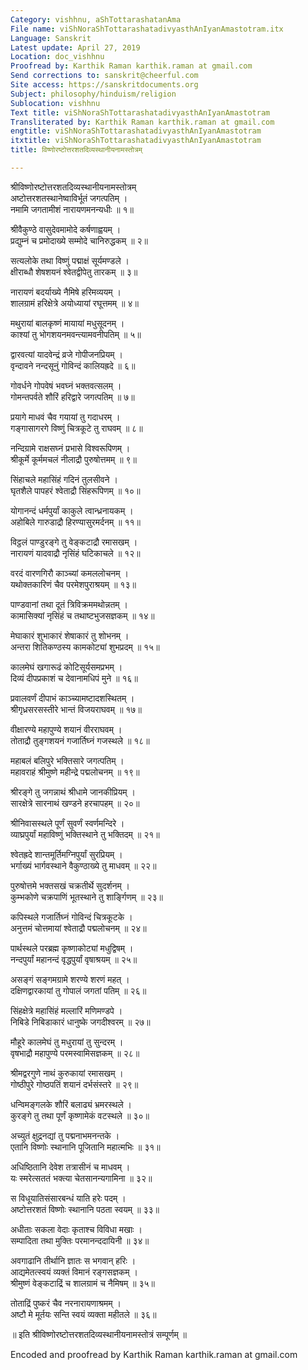 ```yaml
---
Category: vishhnu, aShTottarashatanAma
File name: viShNoraShTottarashatadivyasthAnIyanAmastotram.itx
Language: Sanskrit
Latest update: April 27, 2019
Location: doc_vishhnu
Proofread by: Karthik Raman karthik.raman at gmail.com
Send corrections to: sanskrit@cheerful.com
Site access: https://sanskritdocuments.org
Subject: philosophy/hinduism/religion
Sublocation: vishhnu
Text title: viShNoraShTottarashatadivyasthAnIyanAmastotram
Transliterated by: Karthik Raman karthik.raman at gmail.com
engtitle: viShNoraShTottarashatadivyasthAnIyanAmastotram
itxtitle: viShNoraShTottarashatadivyasthAnIyanAmastotram
title: विष्णोरष्टोत्तरशतदिव्यस्थानीयनामस्तोत्रम्

---
```

  
 श्रीविष्णोरष्टोत्तरशतदिव्यस्थानीयनामस्तोत्रम्   
अष्टोत्तरशतस्थानेष्वाविर्भूतं जगत्पतिम् ।  
नमामि जगतामीशं नारायणमनन्यधीः ॥ १॥  
  
श्रीवैकुण्ठे वासुदेवमामोदे कर्षणाह्वयम् ।  
प्रद्युम्नं च प्रमोदाख्ये सम्मोदे चानिरुद्धकम् ॥ २॥  
  
सत्यलोके तथा विष्णुं पद्माक्षं सूर्यमण्डले ।  
क्षीराब्धौ शेषशयनं श्वेतद्वीपेतु तारकम् ॥ ३॥  
  
नारायणं बदर्याख्ये नैमिषे हरिमव्ययम् ।  
शालग्रामं हरिक्षेत्रे अयोध्यायां रघूत्तमम् ॥ ४॥  
  
मथुरायां बालकृष्णं मायायां मधुसूदनम् ।  
काश्यां तु भोगशयनमवन्त्यामवनीपतिम् ॥ ५॥  
  
द्वारवत्यां यादवेन्द्रं व्रजे गोपीजनप्रियम् ।  
वृन्दावने नन्दसूनुं गोविन्दं कालियह्रदे ॥ ६॥  
  
गोवर्धने गोपवेषं भवघ्नं भक्तवत्सलम् ।  
गोमन्तपर्वते शौरिं हरिद्वारे जगत्पतिम् ॥ ७॥  
  
प्रयागे माधवं चैव गयायां तु गदाधरम् ।  
गङ्गासागरगे विष्णुं चित्रकूटे तु राघवम् ॥ ८॥  
  
नन्दिग्रामे राक्षसघ्नं प्रभासे विश्वरूपिणम् ।  
श्रीकूर्मे कूर्ममचलं नीलाद्रौ पुरुषोत्तमम् ॥ ९॥  
  
सिंहाचले महासिंहं गदिनं तुलसीवने ।  
घृतशैले पापहरं श्वेताद्रौ सिंहरूपिणम् ॥ १०॥  
  
योगानन्दं धर्मपुर्यां काकुले त्वान्ध्रनायकम् ।  
अहोबिले गारुडाद्रौ हिरण्यासुरमर्दनम् ॥ ११॥  
  
विट्ठलं पाण्डुरङ्गे तु वेङ्कटाद्रौ रमासखम् ।  
नारायणं यादवाद्रौ नृसिंहं घटिकाचले ॥ १२॥  
  
वरदं वारणगिरौ काञ्च्यां कमललोचनम् ।  
यथोक्तकारिणं चैव परमेशपुराश्रयम् ॥ १३॥  
  
पाण्डवानां तथा दूतं त्रिविक्रममथोन्नतम् ।  
कामासिक्यां नृसिंहं च तथाष्टभुजसज्ञकम् ॥ १४॥  
  
मेघाकारं शुभाकारं शेषाकारं तु शोभनम् ।  
अन्तरा शितिकण्ठस्य कामकोट्यां शुभप्रदम् ॥ १५॥  
  
कालमेघं खगारूढं कोटिसूर्यसमप्रभम् ।  
दिव्यं दीपप्रकाशं च देवानामधिपं मुने ॥ १६॥  
  
प्रवालवर्णं दीपाभं काञ्च्यामष्टादशस्थितम् ।  
श्रीगृध्रसरसस्तीरे भान्तं विजयराघवम् ॥ १७॥  
  
वीक्षारण्ये महापुण्ये शयानं वीरराघवम् ।  
तोताद्रौ तुङ्गशयनं गजार्तिघ्नं गजस्थले ॥ १८॥  
  
महाबलं बलिपुरे भक्तिसारे जगत्पतिम् ।  
महावराहं श्रीमुष्णे महीन्द्रे पद्मलोचनम् ॥ १९॥  
  
श्रीरङ्गे तु जगन्नाथं श्रीधामे जानकीप्रियम् ।  
सारक्षेत्रे सारनाथं खण्डने हरचापहम् ॥ २०॥  
  
श्रीनिवासस्थले पूर्णं सुवर्णं स्वर्णमन्दिरे ।  
व्याघ्रपुर्यां महाविष्णुं भक्तिस्थाने तु भक्तिदम् ॥ २१॥  
  
श्वेतह्रदे शान्तमूर्तिमग्निपुर्यां सुरप्रियम् ।  
भर्गाख्यं भार्गवस्थाने वैकुण्ठाख्ये तु माधवम् ॥ २२॥  
  
पुरुषोत्तमे भक्तसखं चक्रतीर्थे सुदर्शनम् ।  
कुम्भकोणे चक्रपाणिं भूतस्थाने तु शार्ङ्गिणम् ॥ २३॥  
  
कपिस्थले गजार्तिघ्नं गोविन्दं चित्रकूटके ।  
अनुत्तमं चोत्तमायां श्वेताद्रौ पद्मलोचनम् ॥ २४॥  
  
पार्थस्थले परब्रह्म कृष्णाकोट्यां मधुद्विषम् ।  
नन्दपुर्यां महानन्दं वृद्धपुर्यां वृषाश्रयम् ॥ २५॥  
  
असङ्गं सङ्गमग्रामे शरण्ये शरणं महत् ।  
दक्षिणद्वारकायां तु गोपालं जगतां पतिम् ॥ २६॥  
  
सिंहक्षेत्रे महासिंहं मल्लारिं मणिमण्डपे ।  
निबिडे निबिडाकारं धानुष्के जगदीश्वरम् ॥ २७॥  
  
मौहूरे कालमेघं तु मधुरायां तु सुन्दरम् ।  
वृषभाद्रौ महापुण्ये परमस्वामिसज्ञकम् ॥ २८॥  
  
श्रीमद्वरगुणे नाथं कुरुकायां रमासखम् ।  
गोष्ठीपुरे गोष्ठपतिं शयानं दर्भसंस्तरे ॥ २९॥  
  
धन्विमङ्गलके शौरिं बलाढ्यं भ्रमरस्थले ।  
कुरङ्गे तु तथा पूर्णं कृष्णामेकं वटस्थले ॥ ३०॥  
  
अच्युतं क्षुद्रनद्यां तु पद्मनाभमनन्तके ।  
एतानि विष्णोः स्थानानि पूजितानि महात्मभिः ॥ ३१॥  
  
अधिष्ठितानि देवेश तत्रासीनं च माधवम् ।  
यः स्मरेत्सततं भक्त्या चेतसानन्यगामिना ॥ ३२॥  
  
स विधूयातिसंसारबन्धं याति हरेः पदम् ।  
अष्टोत्तरशतं विष्णोः स्थानानि पठता स्वयम् ॥ ३३॥  
  
अधीताः सकला वेदाः कृताश्च विविधा मखाः ।  
सम्पादिता तथा मुक्तिः परमानन्ददायिनी ॥ ३४॥  
  
अवगाढानि तीर्थानि ज्ञातः स भगवान् हरिः ।  
आद्यमेतत्स्वयं व्यक्तं विमानं रङ्गसज्ञकम् ।  
श्रीमुष्णं वेङ्कटाद्रिं च शालग्रामं च नैमिषम् ॥ ३५॥  
  
तोताद्रिं पुष्करं चैव नरनारायणाश्रमम् ।  
अष्टौ मे मूर्तयः सन्ति स्वयं व्यक्ता महीतले ॥ ३६॥  
  
॥ इति श्रीविष्णोरष्टोत्तरशतदिव्यस्थानीयनामस्तोत्रं सम्पूर्णम् ॥  
  
  
  
Encoded and proofread by Karthik Raman karthik.raman at gmail.com  
  
